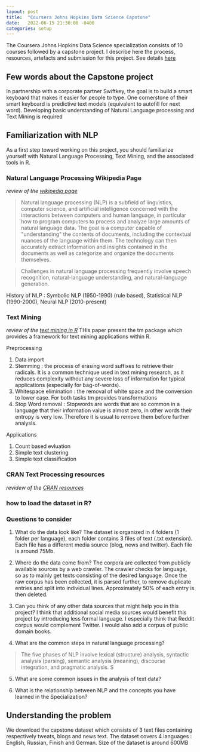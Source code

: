 ```yaml
---
layout: post
title:  "Coursera Johns Hopkins Data Science Capstone"
date:   2022-06-15 21:30:00 -0400
categories: setup
---
```

The Coursera Johns Hopkins Data Science specialization consists of 10 courses followed by a capstone project. I describe here the process, resources, artefacts and submission for this project. See details [here](https://www.coursera.org/learn/data-science-project)

## Few words about the Capstone project   
In partnership with a corporate partner Swiftkey, the goal is to build a smart keyboard that makes it easier for people to type. One cornerstone of their smart keyboard is predictive text models (equivalent to autofill for next word). Developing basic understanding of Natural Language processing and Text Mining is required

## Familiarization with NLP
As a first step toward working on this project, you should familiarize yourself with Natural Language Processing, Text Mining, and the associated tools in R. 

### Natural Language Processing Wikipedia Page
*review of the [wikipedia page](https://en.wikipedia.org/wiki/Natural_language_processing)*   
>Natural language processing (NLP) is a subfield of linguistics, computer science, and artificial intelligence concerned with the interactions between computers and human language, in particular how to program computers to process and analyze large amounts of natural language data. The goal is a computer capable of "understanding" the contents of documents, including the contextual nuances of the language within them. The technology can then accurately extract information and insights contained in the documents as well as categorize and organize the documents themselves.

>Challenges in natural language processing frequently involve speech recognition, natural-language understanding, and natural-language generation.

History of NLP : Symbolic NLP (1950-1990) (rule based), Statistical NLP (1990-2000), Neural NLP (2010-present)


### Text Mining
*review of the [text mining in R](https://www.jstatsoft.org/article/view/v025i05)*
THis paper present the tm package which provides a framework for text mining applications within R. 

Preprocessing
1. Data import
2. Stemming : the process of erasing word suffixes to retrieve their radicals. It is a common technique used in text mining research, as it reduces complexity without any severe loss of information for typical applications (especially for bag-of-words).  
3. Whitespace elimination : the removal of white space and the conversion to lower case. For both tasks tm provides transformations
4. Stop Word removal : Stopwords are words that are so common in a language that their information value is almost zero, in other words their entropy is very low. Therefore it is usual to remove them before further analysis. 

Applications
1. Count based evluation
2. Simple text clustering
3. Simple text classification


### CRAN Text Processing resources
*revidew of the [CRAN resources](https://cran.r-project.org/web/views/NaturalLanguageProcessing.html)*

### how to load the dataset in R?


### Questions to consider

1. What do the data look like?
The dataset is organized in 4 folders (1 folder per language), each folder contains 3 files of text (.txt extension). Each file has a different media source (blog, news and twitter). Each file is around 75Mb.

2. Where do the data come from?
The corpora are collected from publicly available sources by a web crawler. The crawler checks for language, so as to mainly get texts consisting of the desired language. Once the raw corpus has been collected, it is parsed further, to remove duplicate entries and split into individual lines. Approximately 50% of each entry is then deleted. 

3. Can you think of any other data sources that might help you in this project?
I think that additional social media sources would benefit this project by introducing less formal language. I especially think that Reddit corpus would complement Twitter. I would also add a corpus of public domain books.

4. What are the common steps in natural language processing?
>The five phases of NLP involve lexical (structure) analysis, syntactic analysis (parsing), semantic analysis (meaning), discourse integration, and pragmatic analysis. S

5. What are some common issues in the analysis of text data?

6. What is the relationship between NLP and the concepts you have learned in the Specialization?


## Understanding the problem
We download the capstone dataset which consists of 3 text files containing respectively tweats, blogs and news text. The dataset covers 4 languages : English, Russian, Finish and German. Size of the dataset is around 600MB
